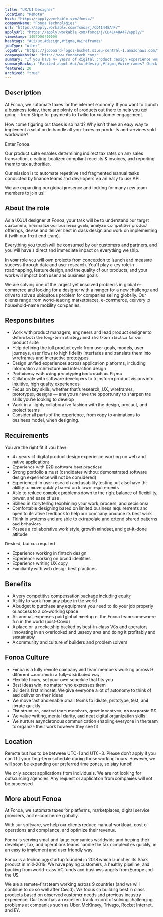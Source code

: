 ```yaml
---
title: "UX/UI Designer"
location: "Remote"
host: "https://apply.workable.com/fonoa/"
companyName: "Fonoa Technologies"
url: "https://apply.workable.com/fonoa/j/CD41448A4F/"
applyUrl: "https://apply.workable.com/fonoa/j/CD41448A4F/apply/"
timestamp: 1607990400000
hashtags: "#ui/ux,#design,#figma,#wireframes"
jobType: "other"
logoUrl: "https://jobboard-logos-bucket.s3.eu-central-1.amazonaws.com/fonoa-technologies"
companyWebsite: "http://www.fonoatech.com/"
summary: "If you have 4+ years of digital product design experience working on web and native applications, Fonoa Technologies has a job opening for an UX/UI Designer."
summaryBackup: "Excited about #ui/ux,#design,#figma,#wireframes? Check out this job post!"
featured: 20
archived: "true"
---
```


## Description

At Fonoa, we automate taxes for the internet economy. If you want to launch a business today, there are plenty of products out there to help you get going - from Stripe for payments to Twilio for customer engagement.

How come figuring out taxes is so hard? Why isn’t there an easy way to implement a solution to handle all your taxes on products and services sold worldwide?

Enter Fonoa.

Our product suite enables determining indirect tax rates on any sales transaction, creating localized compliant receipts & invoices, and reporting them to tax authorities.

Our mission is to automate repetitive and fragmented manual tasks conducted by finance teams and developers via an easy to use API.

We are expanding our global presence and looking for many new team members to join us!

## About the role

As a UX/UI designer at Fonoa, your task will be to understand our target customers, internalize our business goals, analyze competitive product offerings, devise and deliver best in class design and work on implementing it (with our front end team).

Everything you touch will be consumed by our customers and partners, and you will have a direct and immediate impact on everything we ship.

In your role you will own projects from conception to launch and measure success through data and user research. You'll play a key role in roadmapping, feature design, and the quality of our products, and your work will impact both user and business goals.

We are solving one of the largest yet unsolved problems in global e-commerce and looking for a designer with a hunger for a new challenge and drive to solve a ubiquitous problem for companies selling globally. Our clients range from world-leading marketplaces, e-commerce, delivery to household-name mobility companies.

## Responsibilities

*   Work with product managers, engineers and lead product designer to define both the long-term strategy and short-term tactics for our product suite
*   Help defining the full product cycle from user goals, models, user journeys, user flows to high fidelity interfaces and translate them into wireframes and interactive prototypes
*   Design unified experiences across application platforms, including information architecture and interaction design
*   Proficiency with using prototyping tools such as Figma
*   Collaborate with software developers to transform product visions into intuitive, high quality experiences
*   Focus on key skills, whether that’s research, UX, wireframes, prototypes, designs — and you’ll have the opportunity to sharpen the skills you’re looking to develop
*   Work in a highly collaborative fashion with the design, product, and project teams
*   Consider all parts of the experience, from copy to animations to business model, when designing.

## Requirements

You are the right fit if you have

*   4+ years of digital product design experience working on web and native applications
*   Experience with B2B software best practices
*   Strong portfolio a must (candidates without demonstrated software design experience will not be considered)
*   Experienced in user research and usability testing but also have the ability to move quickly based on known requirements
*   Able to reduce complex problems down to the right balance of flexibility, power, and ease of use
*   Skilled in storytelling (explaining your work, process, and decisions)
*   Comfortable designing based on limited business requirements and open to iterative feedback to help our company produce its best work
*   Think in systems and are able to extrapolate and extend shared patterns and behaviors
*   Posses a collaborative work style, growth mindset, and get-it-done attitude

Desired, but not required

*   Experience working in fintech design
*   Experience working on brand identities
*   Experience writing UX copy
*   Familiarity with web design best practices

## Benefits

*   A very competitive compensation package including equity
*   Ability to work from any place in the world
*   A budget to purchase any equipment you need to do your job properly or access to a co-working space
*   An annual, expenses paid global meetup of the Fonoa team somewhere fun in the world (post-Covid)
*   A place on a rocketship backed by best-in-class VCs and operators innovating in an overlooked and unsexy area and doing it profitably and sustainably
*   A community and culture of builders and problem solvers

## Fonoa Culture

*   Fonoa is a fully remote company and team members working across 9 different countries in a fully-distributed way
*   Flexible hours, set your own schedule that fits you
*   Best ideas win, no matter who expresses them
*   Builder’s first mindset. We give everyone a lot of autonomy to think of and deliver on their ideas
*   We move fast and enable small teams to ideate, prototype, test, and iterate quickly
*   Flat structure, excited team members, great incentives, no corporate BS
*   We value writing, mental clarity, and neat digital organization skills
*   We nurture asynchronous communication enabling everyone in the team to organize their work however they see fit

## Location

Remote but has to be between UTC-1 and UTC+3. Please don’t apply if you can’t fit your long-term schedule during those working hours. However, we will soon be expanding our preferred time zones, so stay tuned!

We only accept applications from individuals. We are not looking for outsourcing agencies. Any request or application from companies will not be processed.

## More about Fonoa

At Fonoa, we automate taxes for platforms, marketplaces, digital service providers, and e-commerce globally.

With our software, we help our clients reduce manual workload, cost of operations and compliance, and optimize their revenue.

Fonoa is serving small and large companies worldwide and helping their developer, tax, and operations teams handle the tax complexities quickly, in an easy to implement and user friendly way.

Fonoa is a technology startup founded in 2018 which launched its SaaS product in mid-2019. We have paying customers, a healthy pipeline, and backing from world-class VC funds and business angels from Europe and the US.

We are a remote-first team working across 9 countries (and we will continue to do so well after Covid). We focus on building best in class products based on observed customer needs and previous industry experience. Our team has an excellent track record of solving challenging problems at companies such as Uber, McKinsey, Trivago, Rocket Internet, and EY.
